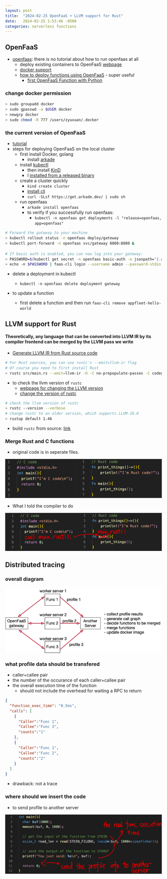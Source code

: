 ```yaml
---
layout: post
title:  "2024-02-25 OpenFaaS + LLVM support for Rust"
date:   2024-02-25 1:53:46 -0500
categories: serverless functions
---
```


## OpenFaaS
- [openfaas](https://github.com/openfaas): there is no tutorial about how to run openfaas at all
	+ deploy existing containers to OpenFaaS [webpage](https://www.openfaas.com/blog/porting-existing-containers-to-openfaas/)
	+ [docker support](https://docs.openfaas.com/languages/dockerfile/)
  + [how to deploy functions using OpenFaaS](https://gcore.com/learning/create-serverless-functions-with-openfaas/) - super useful
	+ [first OpenFaaS Function with Python](https://docs.openfaas.com/tutorials/first-python-function/)

### change docker permission

```bash
> sudo groupadd docker 
> sudo gpasswd -a $USER docker
> newgrp docker 
> sudo chmod -R 777 /users/zyuxuan/.docker
```
	
### the current version of OpenFaaS
- [tutorial](https://docs.openfaas.com/deployment/kubernetes/)
- steps for deploying OpenFaaS on the local cluster
  + first install Docker, golang
	+ install [arkade](https://github.com/alexellis/arkade)
  + install [kubectl](https://kubernetes.io/docs/tasks/tools/install-kubectl-linux/)
	+ then install [KinD](https://kind.sigs.k8s.io/) 
    * I [installed from a released binary](https://kind.sigs.k8s.io/docs/user/quick-start/#installing-from-release-binaries)
  + create a cluster quickly
    * `kind create cluster`	
	+ [install cli](https://docs.openfaas.com/cli/install/)
    * `curl -SLsf https://get.arkade.dev/ | sudo sh`
  + run openfaas
    * `arkade install openfaas`
    * to verify if you successfully run openfaas: 
      - `kubectl -n openfaas get deployments -l "release=openfaas, app=openfaas"`

```bash
# Forward the gateway to your machine
> kubectl rollout status -n openfaas deploy/gateway
> kubectl port-forward -n openfaas svc/gateway 8080:8080 &

# If basic auth is enabled, you can now log into your gateway:
> PASSWORD=$(kubectl get secret -n openfaas basic-auth -o jsonpath="{.data.basic-auth-password}" | base64 --decode; echo)
> echo -n $PASSWORD | faas-cli login --username admin --password-stdin
```

- delete a deployment in kubectl
  + `kubectl -n openfaas delete deployment gateway`

- to update a function
	+ first delete a function and then run `faas-cli remove appfleet-hello-world`

## LLVM support for Rust 
#### Theoretically, any language that can be converted into LLVM IR by its compiler frontend can be merged by the LLVM pass we write

- [Generate LLVM IR from Rust source code](https://crates.io/crates/llvm-ir)

```bash
# For Rust sources, you can use rustc's --emit=llvm-ir flag
# Of course you need to first install Rust
> rustc src/main.rs --emit=llvm-ir -O -C no-prepopulate-passes -C codegen-units=1
```

- to check the llvm version of `rustc`
	+ [webpage for changing the LLVM version](https://rustc-dev-guide.rust-lang.org/backend/updating-llvm.html)
  + [change the version of rustc](https://users.rust-lang.org/t/how-can-i-revert-to-older-version-of-rust/20497) 

```bash
# check the llvm version of rustc
> rustc --version --verbose
# change rustc to an older version, which supports LLVM-10.0
> rustup default 1.46
```

- build `rustc` from source: [link](https://rustc-dev-guide.rust-lang.org/building/how-to-build-and-run.html)

### Merge Rust and C functions
- original code is in seperate files.

![d1](/assets/2024-02-25/d1.png)

- What I told the compiler to do

![d2](/assets/2024-02-25/d2.png)

## Distributed tracing
### overall diagram
![d4](/assets/2024-02-25/d4.png)

### what profile data should be transfered
- caller+callee pair
- the number of the occurance of each caller+callee pair 
- the overall execution time of the function
	+ should not include the overhead for waiting a RPC to return

```json
{
  "function_exec_time": "0.5ms",
  "calls": [
    {
      "Caller":"Func 1",
      "Callee":"Func 3",
      "counts":"1" 
    },
    {
      "Caller":"Func 1",
      "Callee":"Func 2",
      "counts":"2"
    } 
  ] 
}
```
- drawback: not a trace

### where should we insert the code
- to send profile to another server 

![d3](/assets/2024-02-25/d3.png)
